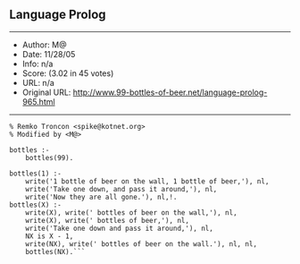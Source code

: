 
## Language Prolog ##
---
- Author: M@
- Date: 11/28/05
- Info: n/a
- Score:  (3.02 in 45 votes)
- URL: n/a
- Original URL: http://www.99-bottles-of-beer.net/language-prolog-965.html
---

```% 99 bottles of beer.
% Remko Troncon <spike@kotnet.org>
% Modified by <M@>

bottles :-
    bottles(99).

bottles(1) :- 
    write('1 bottle of beer on the wall, 1 bottle of beer,'), nl,
    write('Take one down, and pass it around,'), nl,
    write('Now they are all gone.'), nl,!.
bottles(X) :-
    write(X), write(' bottles of beer on the wall,'), nl,
    write(X), write(' bottles of beer,'), nl,
    write('Take one down and pass it around,'), nl,
    NX is X - 1,
    write(NX), write(' bottles of beer on the wall.'), nl, nl,
    bottles(NX).```